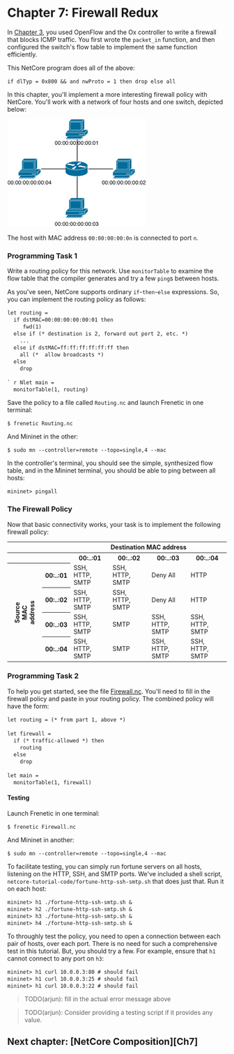 Chapter 7: Firewall Redux
=========================

In [Chapter 3](03-OxFirewall.md), you used OpenFlow and the Ox
controller to write a firewall that blocks ICMP traffic. You first
wrote the `packet_in` function, and then configured the switch's flow
table to implement the same function efficiently.

This NetCore program does all of the above:

```
if dlTyp = 0x800 && and nwProto = 1 then drop else all
```

In this chapter, you'll implement a more interesting firewall policy
with NetCore. You'll work with a network of four hosts and one switch, depicted below:

![image](images/topo-single-4.png)

The host with MAC address `00:00:00:00:0n` is connected to port `n`.

### Programming Task 1

Write a routing policy for this network. Use `monitorTable` to examine the flow table that the compiler generates and try a few `ping`s between hosts.


As you've seen, NetCore supports ordinary `if`-`then`-`else` expressions.
So, you can implement the routing policy as follows:

```
let routing =
  if dstMAC=00:00:00:00:00:01 then
     fwd(1)
  else if (* destination is 2, forward out port 2, etc. *)
    ...
  else if dstMAC=ff:ff:ff:ff:ff:ff then
    all (*  allow broadcasts *)
  else
    drop
    
` r Nlet main =
  monitorTable(1, routing)
```

Save the policy to a file called `Routing.nc` and launch Frenetic in one terminal:

```
$ frenetic Routing.nc
```

And Mininet in the other:

```
$ sudo mn --controller=remote --topo=single,4 --mac
```

In the controller's terminal, you should see the simple, synthesized flow table,
and in the Mininet terminal, you should be able to ping between all hosts:

```
mininet> pingall
```

### The Firewall Policy

Now that basic connectivity works, your task is to implement the following firewall policy:

<table>
<tr>
  <th style="visibility: hidden"></th>
  <th style="visibility: hidden"></th>
  <th colspan="4">Destination MAC address</th>
</tr>
<tr>
  <th style="visibility: hidden"></th>
  <th style="visibility: hidden"></th>
  <th>00:..:01</th>
  <th>00:..:02</th>
  <th>00:..:03</th>
  <th>00:..:04</th>
</tr>
<tr>
  <th rowspan="5" style="-webkit-transform:rotate(270deg)" >
    Source MAC<br>address
  </th>
  <th>00:..:01</th>
  <td>SSH, HTTP, SMTP</td>
  <td>SSH, HTTP, SMTP</td>
  <td>Deny All</td>
  <td>HTTP</td>
</tr>
<tr>
  <th>00:..:02</th>
  <td>SSH, HTTP, SMTP</td>
  <td>SSH, HTTP, SMTP</td>
  <td>Deny All</td>
  <td>HTTP</td>
</tr>
<tr>
  <th>00:..:03</th>
  <td>SSH, HTTP, SMTP</td>
  <td>SMTP</td>
  <td>SSH, HTTP, SMTP</td>
  <td>SSH, HTTP, SMTP</td>
</tr>
<tr>
  <th>00:..:04</th>
  <td>SSH, HTTP, SMTP</td>
  <td>SMTP</td>
  <td>SSH, HTTP, SMTP</td>
  <td>SSH, HTTP, SMTP</td>
</tr>
</table>

### Programming Task 2

To help you get started, see the file [Firewall.nc](netcore-tutorial-code/Firewall.nc). You'll need to fill in the firewall policy and paste in your routing policy. The combined policy will have the form:

```
let routing = (* from part 1, above *)

let firewall =
  if (* traffic-allowed *) then
    routing
  else
    drop

let main =
  monitorTable(1, firewall)
```

#### Testing

Launch Frenetic in one terminal:

```
$ frenetic Firewall.nc
```

And Mininet in another:

```
$ sudo mn --controller=remote --topo=single,4 --mac
```

To facilitate testing, you can simply run fortune servers on all hosts, listening on the HTTP, SSH, and SMTP ports. We've included a shell script, `netcore-tutorial-code/fortune-http-ssh-smtp.sh` that does just that. Run it on each host:

```
mininet> h1 ./fortune-http-ssh-smtp.sh &
mininet> h2 ./fortune-http-ssh-smtp.sh &
mininet> h3 ./fortune-http-ssh-smtp.sh &
mininet> h4 ./fortune-http-ssh-smtp.sh &
```

To throughly test the policy, you need to open a connection between each pair
of hosts, over each port. There is no need for such a comprehensive test in this tutorial. But, you should try a few. For example, ensure that `h1` cannot connect to any port on `h3`:

```
mininet> h1 curl 10.0.0.3:80 # should fail
mininet> h1 curl 10.0.0.3:25 # should fail
mininet> h1 curl 10.0.0.3:22 # should fail
```

> TODO(arjun): fill in the actual error message above

> TODO(arjun): Consider providing a testing script if it provides any value.


## Next chapter: [NetCore Composition][Ch7]
